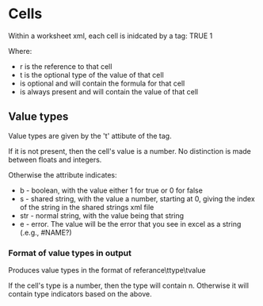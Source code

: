 # Cells

Within a worksheet xml, each cell is inidcated by a <c></c> tag:
  <c r="A1" t="b">
  	<f>TRUE</f>
  	<v>1</v>
  </c>

Where:

* r is the reference to that cell
* t is the optional type of the value of that cell
* <f></f> is optional and will contain the formula for that cell
* <v></v> is always present and will contain the value of that cell

## Value types

Value types are given by the 't' attibute of the <c> tag. 

If it is not present, then the cell's value is a number. No distinction is made between floats and integers.
	
Otherwise the attribute indicates:

* b - boolean, with the value either 1 for true or 0 for false
* s - shared string, with the value a number, starting at 0, giving the index of the string in the shared strings xml file
* str - normal string, with the value being that string
* e - error. The value will be the error that you see in excel as a string (.e.g., #NAME?)

### Format of value types in output

Produces value types in the format of referance\ttype\tvalue

If the cell's type is a number, then the type will contain n. Otherwise it will contain type indicators based on the above.
